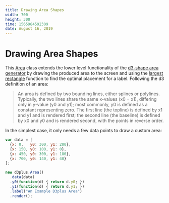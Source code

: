 ```yaml
---
title: Drawing Area Shapes
width: 700
height: 300
time: 1565984592309
date: August 16, 2019
---
```


[width]: 700
[height]: 300

# Drawing Area Shapes

This [Area](http://d3plus.org/docs/#Area) class extends the lower level functionality of the [d3-shape area generator](https://github.com/d3/d3-shape#areas) by drawing the produced area to the screen and using the [largest rectangle](http://d3plus.org/docs/#largestRect) function to find the optimal placement for a label. Following the d3 definition of an area:

> An area is defined by two bounding lines, either splines or polylines. Typically, the two lines share the same x-values (x0 = x1), differing only in y-value (y0 and y1); most commonly, y0 is defined as a constant representing zero. The first line (the topline) is defined by x1 and y1 and is rendered first; the second line (the baseline) is defined by x0 and y0 and is rendered second, with the points in reverse order.

In the simplest case, it only needs a few data points to draw a custom area:


```js
var data = [
  {x: 0,   y0: 300, y1: 200},
  {x: 150, y0: 100, y1: 0},
  {x: 450, y0: 300, y1: 180},
  {x: 700, y0: 140, y1: 40}
];

new d3plus.Area()
  .data(data)
  .y0(function(d) { return d.y0; })
  .y1(function(d) { return d.y1; })
  .label("An Example D3plus Area")
  .render();
```
